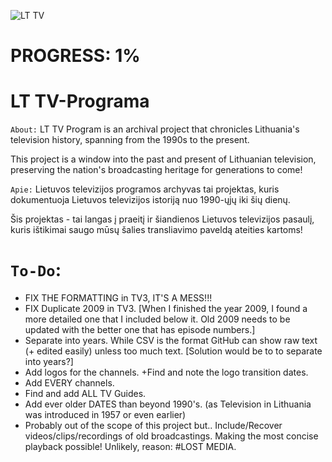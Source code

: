 ![LT TV](https://github.com/Zorklis/LT-TV-Programa/assets/85455465/13b126dc-9e34-4f4b-9a7b-ec295b6ce258)

# PROGRESS: 1%

# LT TV-Programa
`About:`
LT TV Program is an archival project that chronicles Lithuania's television history, spanning from the 1990s to the present. 

This project is a window into the past and present of Lithuanian television, preserving the nation's broadcasting heritage for generations to come!

`Apie:`
Lietuvos televizijos programos archyvas tai projektas, kuris dokumentuoja Lietuvos televizijos istoriją nuo 1990-ųjų iki šių dienų.

Šis projektas - tai langas į praeitį ir šiandienos Lietuvos televizijos pasaulį, kuris ištikimai saugo mūsų šalies transliavimo paveldą ateities kartoms!

# `To-Do`:
- FIX THE FORMATTING in TV3, IT'S A MESS!!!
- FIX Duplicate 2009 in TV3. [When I finished the year 2009, I found a more detailed one that I included below it. Old 2009 needs to be updated with the better one that has episode numbers.]
- Separate into years. While CSV is the format GitHub can show raw text (+ edited easily) unless too much text. [Solution would be to to separate into years?]
- Add logos for the channels. +Find and note the logo transition dates.
- Add EVERY channels.
- Find and add ALL TV Guides.
- Add ever older DATES than beyond 1990's. (as Television in Lithuania was introduced in 1957 or even earlier)
- Probably out of the scope of this project but.. Include/Recover videos/clips/recordings of old broadcastings. Making the most concise playback possible! Unlikely, reason: #LOST MEDIA.
